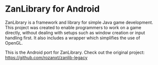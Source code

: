 ZanLibrary for Android
======================

ZanLibrary is a framework and library for simple Java game development.
This project was created to enable programmers to work on a game directly,
without dealing with setups such as window creation or input handling first.
It also includes a wrapper which simplifies the use of OpenGL.

This is the Android port for ZanLibrary.
Check out the original project: https://github.com/rozanxt/zanlib-legacy
